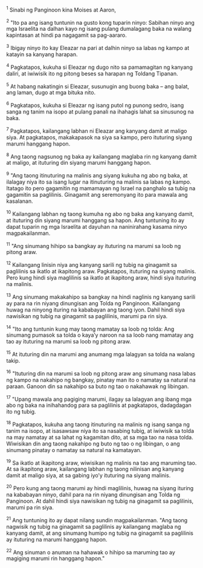 <sup>1</sup>
Sinabi ng Panginoon kina Moises at Aaron, 

<sup>2</sup>
"Ito pa ang isang tuntunin na gusto kong tuparin ninyo: Sabihan ninyo ang mga Israelita na dalhan kayo ng isang pulang dumalagang baka na walang kapintasan at hindi pa nagagamit sa pag-aararo. 

<sup>3</sup>
Ibigay ninyo ito kay Eleazar na pari at dalhin ninyo sa labas ng kampo at katayin sa kanyang harapan. 

<sup>4</sup>
Pagkatapos, kukuha si Eleazar ng dugo nito sa pamamagitan ng kanyang daliri, at iwiwisik ito ng pitong beses sa harapan ng Toldang Tipanan. 

<sup>5</sup>
At habang nakatingin si Eleazar, susunugin ang buong baka – ang balat, ang laman, dugo at mga bituka nito. 

<sup>6</sup>
Pagkatapos, kukuha si Eleazar ng isang putol ng punong sedro, isang sanga ng tanim na isopo at pulang panali na ihahagis lahat sa sinusunog na baka. 

<sup>7</sup>
Pagkatapos, kailangang labhan ni Eleazar ang kanyang damit at maligo siya. At pagkatapos, makakapasok na siya sa kampo, pero ituturing siyang marumi hanggang hapon. 

<sup>8</sup>
Ang taong nagsunog ng baka ay kailangang maglaba rin ng kanyang damit at maligo, at ituturing din siyang marumi hanggang hapon. 

<sup>9</sup>
"Ang taong itinuturing na malinis ang siyang kukuha ng abo ng baka, at ilalagay niya ito sa isang lugar na itinuturing na malinis sa labas ng kampo. Itatago ito pero gagamitin ng mamamayan ng Israel na panghalo sa tubig na gagamitin sa paglilinis. Ginagamit ang seremonyang ito para mawala ang kasalanan. 

<sup>10</sup>
Kailangang labhan ng taong kumuha ng abo ng baka ang kanyang damit, at ituturing din siyang marumi hanggang sa hapon. Ang tuntuning ito ay dapat tuparin ng mga Israelita at dayuhan na naninirahang kasama ninyo magpakailanman. 

<sup>11</sup>
"Ang sinumang hihipo sa bangkay ay ituturing na marumi sa loob ng pitong araw. 

<sup>12</sup>
Kailangang linisin niya ang kanyang sarili ng tubig na ginagamit sa paglilinis sa ikatlo at ikapitong araw. Pagkatapos, ituturing na siyang malinis. Pero kung hindi siya maglilinis sa ikatlo at ikapitong araw, hindi siya ituturing na malinis. 

<sup>13</sup>
Ang sinumang makakahipo sa bangkay na hindi naglinis ng kanyang sarili ay para na rin niyang dinungisan ang Tolda ng Panginoon. Kailangang huwag na ninyong ituring na kababayan ang taong iyon. Dahil hindi siya nawisikan ng tubig na ginagamit sa paglilinis, marumi pa rin siya. 

<sup>14</sup>
"Ito ang tuntunin kung may taong mamatay sa loob ng tolda: Ang sinumang pumasok sa tolda o kayaʼy naroon na sa loob nang mamatay ang tao ay ituturing na marumi sa loob ng pitong araw. 

<sup>15</sup>
At ituturing din na marumi ang anumang mga lalagyan sa tolda na walang takip. 

<sup>16</sup>
"Ituturing din na marumi sa loob ng pitong araw ang sinumang nasa labas ng kampo na nakahipo ng bangkay, pinatay man ito o namatay sa natural na paraan. Ganoon din sa nakahipo sa buto ng tao o nakahawak ng libingan. 

<sup>17</sup>
"Upang mawala ang pagiging marumi, ilagay sa lalagyan ang ibang mga abo ng baka na inihahandog para sa paglilinis at pagkatapos, dadagdagan ito ng tubig. 

<sup>18</sup>
Pagkatapos, kukuha ang taong itinuturing na malinis ng isang sanga ng tanim na isopo, at isasawsaw niya ito sa nasabing tubig, at iwiwisik sa tolda na may namatay at sa lahat ng kagamitan dito, at sa mga tao na nasa tolda. Wiwisikan din ang taong nakahipo ng buto ng tao o ng libingan, o ang sinumang pinatay o namatay sa natural na kamatayan. 

<sup>19</sup>
Sa ikatlo at ikapitong araw, wiwisikan ng malinis na tao ang maruming tao. At sa ikapitong araw, kailangang labhan ng taong nilinisan ang kanyang damit at maligo siya, at sa gabing iyoʼy ituturing na siyang malinis. 

<sup>20</sup>
Pero kung ang taong marumi ay hindi maglilinis, huwag na siyang ituring na kababayan ninyo, dahil para na rin niyang dinungisan ang Tolda ng Panginoon. At dahil hindi siya nawisikan ng tubig na ginagamit sa paglilinis, marumi pa rin siya. 

<sup>21</sup>
Ang tuntuning ito ay dapat nilang sundin magpakailanman. "Ang taong nagwisik ng tubig na ginagamit sa paglilinis ay kailangang maglaba ng kanyang damit, at ang sinumang humipo ng tubig na ginagamit sa paglilinis ay ituturing na marumi hanggang hapon. 

<sup>22</sup>
Ang sinuman o anuman na hahawak o hihipo sa maruming tao ay magiging marumi rin hanggang hapon."